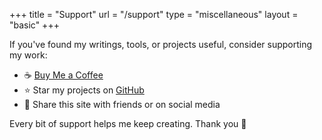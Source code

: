 +++
title = "Support"
url = "/support"
type = "miscellaneous"
layout = "basic"
+++

If you've found my writings, tools, or projects useful, consider supporting my work:

- ☕ [Buy Me a Coffee](https://buymeacoffee.com/odhy)
- ⭐ Star my projects on [GitHub](https://github.com/odhyp)
- 🧡 Share this site with friends or on social media

Every bit of support helps me keep creating. Thank you 🙏
